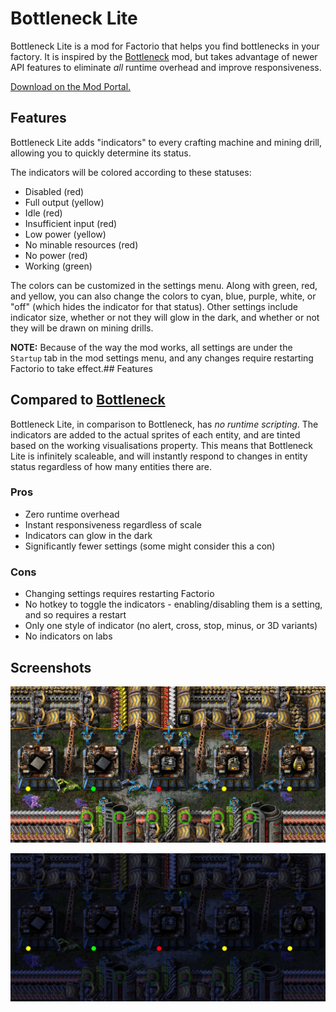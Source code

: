 # Bottleneck Lite

Bottleneck Lite is a mod for Factorio that helps you find bottlenecks in your factory. It is inspired by the [Bottleneck](https://mods.factorio.com/mod/Bottleneck) mod, but takes advantage of newer API features to eliminate _all_ runtime overhead and improve responsiveness.

[Download on the Mod Portal.](https://mods.factorio.com/mod/BottleneckLite)

## Features

Bottleneck Lite adds "indicators" to every crafting machine and mining drill, allowing you to quickly determine its status.

The indicators will be colored according to these statuses:

- Disabled (red)
- Full output (yellow)
- Idle (red)
- Insufficient input (red)
- Low power (yellow)
- No minable resources (red)
- No power (red)
- Working (green)

The colors can be customized in the settings menu. Along with green, red, and yellow, you can also change the colors to cyan, blue, purple, white, or "off" (which hides the indicator for that status). Other settings include indicator size, whether or not they will glow in the dark, and whether or not they will be drawn on mining drills.

**NOTE:** Because of the way the mod works, all settings are under the `Startup` tab in the mod settings menu, and any changes require restarting Factorio to take effect.## Features

## Compared to [Bottleneck](https://mods.factorio.com/mod/Bottleneck)

Bottleneck Lite, in comparison to Bottleneck, has _no runtime scripting_. The indicators are added to the actual sprites of each entity, and are tinted based on the working visualisations property. This means that Bottleneck Lite is infinitely scaleable, and will instantly respond to changes in entity status regardless of how many entities there are.

### Pros

- Zero runtime overhead
- Instant responsiveness regardless of scale
- Indicators can glow in the dark
- Significantly fewer settings (some might consider this a con)

### Cons

- Changing settings requires restarting Factorio
- No hotkey to toggle the indicators - enabling/disabling them is a setting, and so requires a restart
- Only one style of indicator (no alert, cross, stop, minus, or 3D variants)
- No indicators on labs

## Screenshots


![](resources/demo-screenshot.png)

![](resources/demo-screenshot-night.png)
